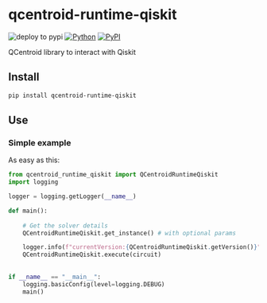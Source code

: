 # qcentroid-runtime-qiskit

![deploy to pypi](https://github.com/QCentroid/qcentroid-runtime-qiskit/actions/workflows/publish.yml/badge.svg)
[![Python](https://img.shields.io/pypi/pyversions/qcentroid-runtime-qiskit.svg)](https://badge.fury.io/py/qcentroid-runtime-qiskit)
[![PyPI](https://badge.fury.io/py/qcentroid-runtime-qiskit.svg)](https://badge.fury.io/py/qcentroid-runtime-qiskit)
 
QCentroid library to interact with Qiskit




## Install

```bash
pip install qcentroid-runtime-qiskit
```


## Use

### Simple example

As easy as this:

```python
from qcentroid_runtime_qiskit import QCentroidRuntimeQiskit
import logging

logger = logging.getLogger(__name__)

def main():
    
    # Get the solver details
    QCentroidRuntimeQiskit.get_instance() # with optional params

    logger.info(f"currentVersion:{QCentroidRuntimeQiskit.getVersion()}")
    QCentroidRuntimeQiskit.execute(circuit)
    
    
if __name__ == "__main__":
    logging.basicConfig(level=logging.DEBUG)
    main() 
```

